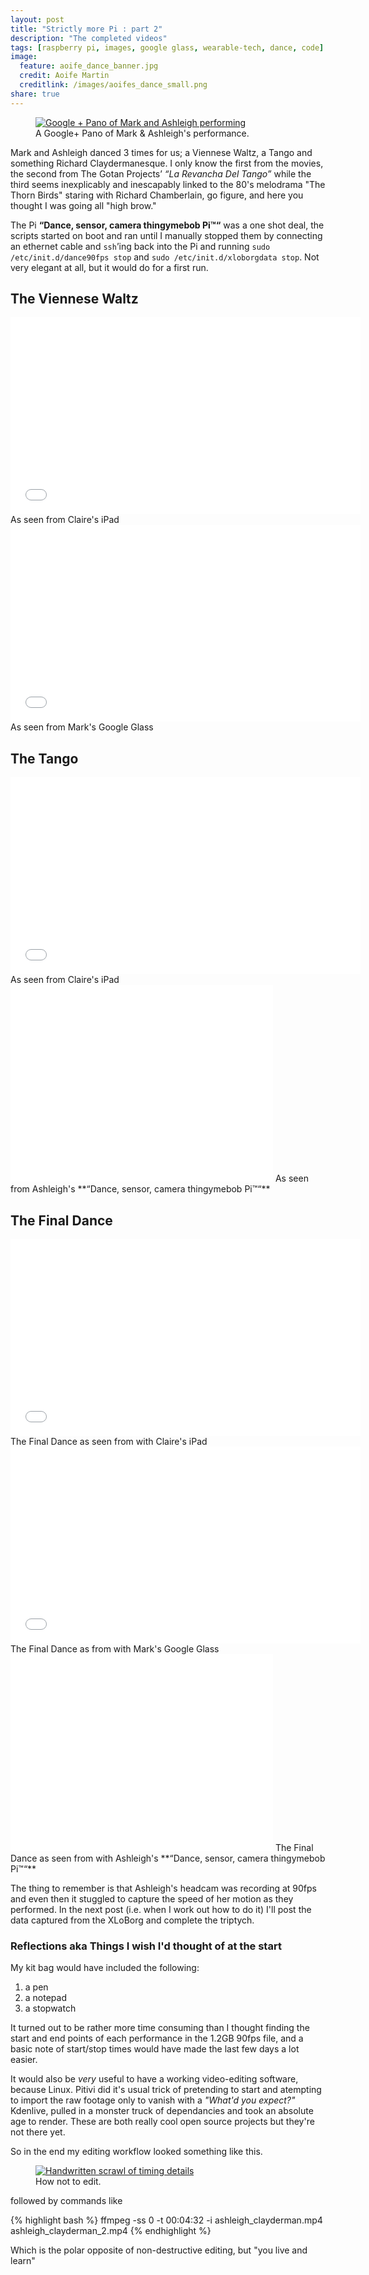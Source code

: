 ```yaml
---
layout: post
title: "Strictly more Pi : part 2"
description: "The completed videos"
tags: [raspberry pi, images, google glass, wearable-tech, dance, code]
image:
  feature: aoife_dance_banner.jpg
  credit: Aoife Martin
  creditlink: /images/aoifes_dance_small.png
share: true
---
```


<figure>
	<a href="/images/IMG_20140728_144613-PANO.jpg"><img src="/images/IMG_20140728_144613-PANO-resized.jpg" alt="Google + Pano of Mark and Ashleigh performing"></a>
	<figcaption>A Google+ Pano of Mark &amp; Ashleigh's performance.</figcaption>
</figure>

Mark and Ashleigh danced 3 times for us; a Viennese Waltz, a Tango and something Richard Claydermanesque. I only know the first from the movies, the second from The Gotan Projects’ *“La Revancha Del Tango”* while the third seems inexplicably and inescapably linked to the 80's melodrama "The Thorn Birds" staring with Richard Chamberlain, go figure, and here you thought I was going all "high brow."


The Pi **“Dance, sensor, camera thingymebob Pi™“** was a one shot deal, the scripts started on boot and ran until I manually stopped them by connecting an ethernet cable and `ssh`’ing back into the Pi and running `sudo /etc/init.d/dance90fps stop` and `sudo /etc/init.d/xloborgdata stop`.  Not very elegant at all, but it would do for a first run.

## The Viennese Waltz 

<iframe width="560" height="315" src="//www.youtube.com/embed/RhPLQcg4-ro" frameborder="0" allowfullscreen></iframe>
As seen from Claire's iPad

<iframe width="560" height="315" src="//www.youtube.com/embed/g8en82i9y2o" frameborder="0" allowfullscreen></iframe>
As seen from Mark's Google Glass

## The Tango 

<iframe width="560" height="315" src="//www.youtube.com/embed/FDhmOY-LR18" frameborder="0" allowfullscreen></iframe>
As seen from Claire's iPad

<iframe width="420" height="315" src="//www.youtube.com/embed/HrVtRT04x18" frameborder="0" allowfullscreen></iframe>
As seen from Ashleigh's **“Dance, sensor, camera thingymebob Pi™“**


## The Final Dance 

<iframe width="560" height="315" src="//www.youtube.com/embed/Adf8hiVkpLk" frameborder="0" allowfullscreen></iframe>
The Final Dance as seen from with Claire's iPad

<iframe width="560" height="315" src="//www.youtube.com/embed/cgfP9Vx8tmY?start=21&end=170" frameborder="0" allowfullscreen></iframe>
The Final Dance as from with Mark's Google Glass

<iframe width="420" height="315" src="//www.youtube.com/embed/XbNy87KABt8" frameborder="0" allowfullscreen></iframe>
The Final Dance as seen from with Ashleigh's **“Dance, sensor, camera thingymebob Pi™“**

The thing to remember is that Ashleigh's headcam was recording at 90fps and even then it stuggled to capture the speed of her motion as they performed. In the next post (i.e. when I work out how to do it) I'll post the data captured from the XLoBorg and complete the triptych.

### Reflections aka Things I wish I'd thought of at the start 

My kit bag would have included the following:

1. a pen
2. a notepad
3. a stopwatch

It turned out to be rather more time consuming than I thought finding the start and end points of each performance in the 1.2GB 90fps file, and a basic note of start/stop times would have made the last few days a lot easier. 

It would also be *very* useful to have a working video-editing software, because Linux. Pitivi did it's usual trick of pretending to start and atempting to import the raw footage only to vanish with a *"What'd you expect?"* Kdenlive, pulled in a monster truck of dependancies and took an absolute age to render. These are both really cool open source projects but they're not there yet. 

So in the end my editing workflow looked something like this.

<figure>
	<a href="/images/how-not-to-edit.jpg"><img src="/images/how-not-to-edit.jpg" alt="Handwritten scrawl of timing details"></a>
	<figcaption>How not to edit.</figcaption>
</figure>

followed by commands like 

{% highlight bash %}
ffmpeg -ss 0 -t 00:04:32 -i ashleigh_clayderman.mp4 ashleigh_clayderman_2.mp4
{% endhighlight %}

Which is the polar opposite of non-destructive editing, but "you live and learn"
